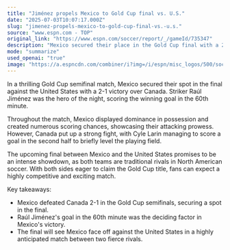 ```yaml
---
title: "Jiménez propels Mexico to Gold Cup final vs. U.S."
date: "2025-07-03T10:07:17.000Z"
slug: "jimenez-propels-mexico-to-gold-cup-final-vs.-u.s."
source: "www.espn.com - TOP"
original_link: "https://www.espn.com/soccer/report/_/gameId/735347"
description: "Mexico secured their place in the Gold Cup final with a 2-1 victory over Canada, thanks to a winning goal from Raúl Jiménez. Despite Canada's strong performance, Mexico demonstrated dominance in possession and attacking prowess throughout the match. The upcoming final between Mexico and the United States promises to be a highly competitive and exciting showdown between traditional North American soccer rivals. Fans can look forward to a thrilling match as both teams vie for the Gold Cup title."
mode: "summarize"
used_openai: "true"
image: "https://a.espncdn.com/combiner/i?img=/i/espn/misc_logos/500/soccer.png"
---
```


In a thrilling Gold Cup semifinal match, Mexico secured their spot in the final against the United States with a 2-1 victory over Canada. Striker Raúl Jiménez was the hero of the night, scoring the winning goal in the 60th minute.

Throughout the match, Mexico displayed dominance in possession and created numerous scoring chances, showcasing their attacking prowess. However, Canada put up a strong fight, with Cyle Larin managing to score a goal in the second half to briefly level the playing field.

The upcoming final between Mexico and the United States promises to be an intense showdown, as both teams are traditional rivals in North American soccer. With both sides eager to claim the Gold Cup title, fans can expect a highly competitive and exciting match.

Key takeaways:
- Mexico defeated Canada 2-1 in the Gold Cup semifinals, securing a spot in the final.
- Raúl Jiménez's goal in the 60th minute was the deciding factor in Mexico's victory.
- The final will see Mexico face off against the United States in a highly anticipated match between two fierce rivals.
